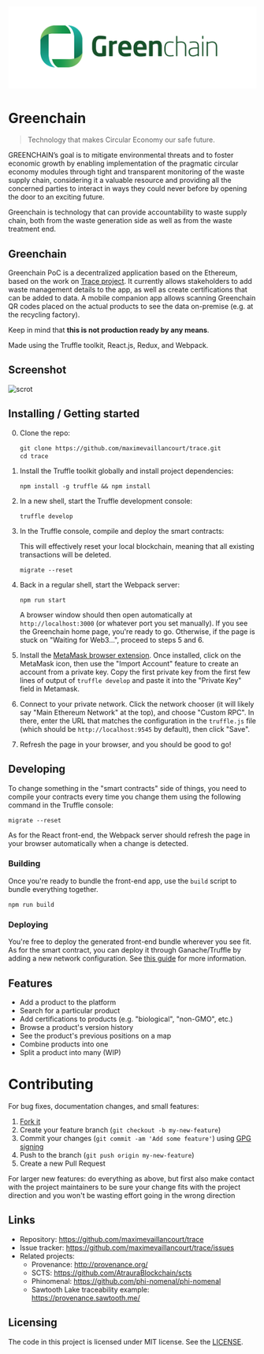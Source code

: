 ![logo](https://raw.githubusercontent.com/MVPWorkshop/greenchain/master/public/logo-white.png)

# Greenchain

>  Technology that makes Circular Economy our safe future.

GREENCHAIN’s goal is to mitigate environmental threats and to foster economic growth by enabling implementation of the pragmatic circular economy modules through tight and transparent monitoring of the waste supply chain, considering it a valuable resource and providing all the concerned parties to interact in ways they could never before by opening the door to an exciting future.

Greenchain is technology that can provide accountability to waste supply chain, both from the waste generation side as well as from the waste treatment end.

## Greenchain
Greenchain PoC is a decentralized application based on the Ethereum, based on the work on [Trace project](https://github.com/maximevaillancourt/trace). It currently 
allows stakeholders to add waste management details to the app, as well as create certifications
that can be added to data. A mobile companion app 
allows scanning Greenchain QR codes placed on the actual products to see the data
on-premise (e.g. at the recycling factory).

Keep in mind that **this is not production ready by any means**.

Made using the Truffle toolkit, React.js, Redux, and Webpack.

## Screenshot

![scrot](https://user-images.githubusercontent.com/8457808/38819232-d35aed1e-4168-11e8-90e7-1d74fe726729.png)

## Installing / Getting started

0. Clone the repo:

    ```shell
    git clone https://github.com/maximevaillancourt/trace.git
    cd trace
    ```
    
1. Install the Truffle toolkit globally and install project dependencies:

    ```shell
    npm install -g truffle && npm install
    ```

2. In a new shell, start the Truffle development console:

    ```shell
    truffle develop
    ```

3. In the Truffle console, compile and deploy the smart contracts:

    This will effectively reset your local blockchain, meaning that all existing transactions will be deleted.

    ```shell
    migrate --reset
    ```

4. Back in a regular shell, start the Webpack server:

    ```shell
    npm run start
    ```

    A browser window should then open automatically at `http://localhost:3000` (or whatever port you set manually). If you see the Greenchain home page, you're ready to go. Otherwise, if the page is stuck on "Waiting for Web3...", proceed to steps 5 and 6. 

5.  Install the [MetaMask browser extension](https://metamask.io/). Once installed, click on the MetaMask icon, then use the "Import Account" feature to create an account from a private key. Copy the first private key from the first few lines of output of `truffle develop` and paste it into the "Private Key" field in Metamask.

6.  Connect to your private network. Click the network chooser (it will likely say "Main Ethereum Network" at the top), and choose "Custom RPC". In there, enter the URL that matches the configuration in the `truffle.js` file (which should be `http://localhost:9545` by default), then click "Save".

7. Refresh the page in your browser, and you should be good to go!

## Developing

To change something in the "smart contracts" side of things, you need to compile your contracts every time you change them
using the following command in the Truffle console:

```shell
migrate --reset
```

As for the React front-end, the Webpack server should refresh the page in your browser automatically when a change is detected.

### Building

Once you're ready to bundle the front-end app, use the `build` script to bundle everything together.

```shell
npm run build
```

### Deploying

You're free to deploy the generated front-end bundle wherever you see fit. As for the smart contract, you can deploy it through Ganache/Truffle by adding a new network configuration. See [this guide](http://truffleframework.com/tutorials/deploying-to-the-live-network) for more information.

## Features

* Add a product to the platform
* Search for a particular product
* Add certifications to products (e.g. "biological", "non-GMO", etc.)
* Browse a product's version history
* See the product's previous positions on a map
* Combine products into one
* Split a product into many (WIP)

# Contributing

For bug fixes, documentation changes, and small features:  

1. [Fork it](https://github.com/maximevaillancourt/trace/fork)
2. Create your feature branch (`git checkout -b my-new-feature`)  
3. Commit your changes (`git commit -am 'Add some feature'`) using [GPG signing](https://help.github.com/articles/signing-commits-using-gpg/)
4. Push to the branch (`git push origin my-new-feature`)  
5. Create a new Pull Request

For larger new features: do everything as above, but first also make contact with the project maintainers to be sure your change fits with the project direction and you won't be wasting effort going in the wrong direction

## Links

- Repository: https://github.com/maximevaillancourt/trace
- Issue tracker: https://github.com/maximevaillancourt/trace/issues
- Related projects:
  - Provenance: http://provenance.org/
  - SCTS: https://github.com/AtrauraBlockchain/scts
  - Phinomenal: https://github.com/phi-nomenal/phi-nomenal
  - Sawtooth Lake traceability example: https://provenance.sawtooth.me/

## Licensing

The code in this project is licensed under MIT license. See the [LICENSE](LICENSE).
